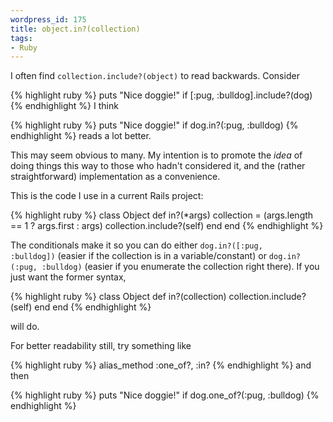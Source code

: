 ```yaml
--- 
wordpress_id: 175
title: object.in?(collection)
tags: 
- Ruby
---
```

I often find <code>collection.include?(object)</code> to read backwards. Consider

{% highlight ruby %}
puts "Nice doggie!" if [:pug, :bulldog].include?(dog)
{% endhighlight %}
I think

{% highlight ruby %}
puts "Nice doggie!" if dog.in?(:pug, :bulldog)
{% endhighlight %}
reads a lot better.

<!--more-->

This may seem obvious to many. My intention is to promote the <em>idea</em> of doing things this way to those who hadn't considered it, and the (rather straightforward) implementation as a convenience.

This is the code I use in a current Rails project:

{% highlight ruby %}
class Object
  def in?(*args)
    collection = (args.length == 1 ? args.first : args)
    collection.include?(self)
  end
end
{% endhighlight %}

The conditionals make it so you can do either <code>dog.in?([:pug, :bulldog])</code> (easier if the collection is in a variable/constant) or <code>dog.in?(:pug, :bulldog)</code> (easier if you enumerate the collection right there). If you just want the former syntax,

{% highlight ruby %}
class Object
  def in?(collection)
    collection.include?(self)
  end
end
{% endhighlight %}

will do.

For better readability still, try something like

{% highlight ruby %}
alias_method :one_of?, :in?
{% endhighlight %}
and then

{% highlight ruby %}
puts "Nice doggie!" if dog.one_of?(:pug, :bulldog)
{% endhighlight %}
